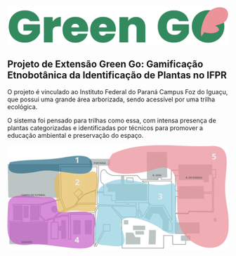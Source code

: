 ![ISOLOGO DO PROJETO](/app/public/isologo-greengo-verde.svg "green go")

## Projeto de Extensão Green Go: Gamificação Etnobotânica da Identificação de Plantas no IFPR 

O projeto é vinculado ao Instituto Federal do Paraná Campus Foz do Iguaçu, que possui uma grande área arborizada, sendo acessível por uma trilha ecológica. 

O sistema foi pensado para trilhas como essa, com intensa presença de plantas categorizadas e identificadas por técnicos para promover a educação ambiental e preservação do espaço.

![MAPA ILUSTRADO DO CAMPUS](/app/public/mapa.svg "mapa")
